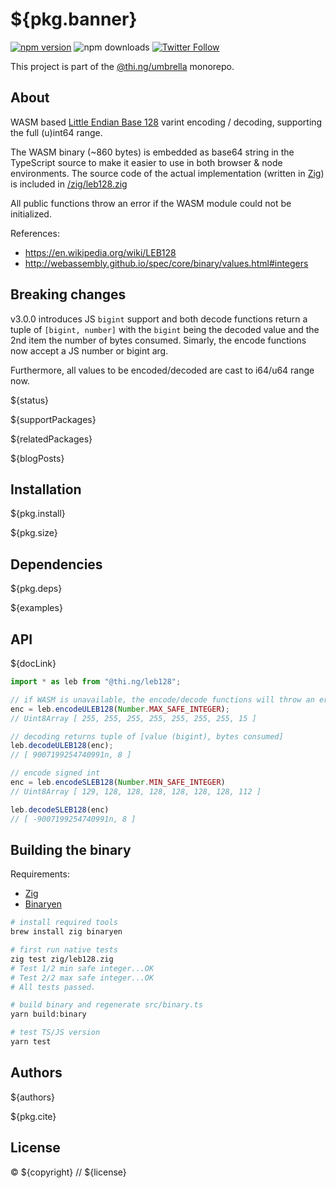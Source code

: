 # ${pkg.banner}

[![npm version](https://img.shields.io/npm/v/${pkg.name}.svg)](https://www.npmjs.com/package/${pkg.name})
![npm downloads](https://img.shields.io/npm/dm/${pkg.name}.svg)
[![Twitter Follow](https://img.shields.io/twitter/follow/thing_umbrella.svg?style=flat-square&label=twitter)](https://twitter.com/thing_umbrella)

This project is part of the
[@thi.ng/umbrella](https://github.com/thi-ng/umbrella/) monorepo.

<!-- TOC -->

## About

WASM based [Little Endian Base
128](https://en.wikipedia.org/wiki/LEB128) varint encoding / decoding,
supporting the full (u)int64 range.

The WASM binary (~860 bytes) is embedded as base64 string in the
TypeScript source to make it easier to use in both browser & node
environments. The source code of the actual implementation (written in
[Zig](https://ziglang.org)) is included in
[/zig/leb128.zig](https://github.com/thi-ng/umbrella/tree/develop/packages/leb128/zig/leb128.zig)

All public functions throw an error if the WASM module could not be
initialized.

References:

- https://en.wikipedia.org/wiki/LEB128
- http://webassembly.github.io/spec/core/binary/values.html#integers

## Breaking changes

v3.0.0 introduces JS `bigint` support and both decode functions return a tuple
of `[bigint, number]` with the `bigint` being the decoded value and the 2nd item
the number of bytes consumed. Simarly, the encode functions now accept a JS
number or bigint arg.

Furthermore, all values to be encoded/decoded are cast to i64/u64 range now.

${status}

${supportPackages}

${relatedPackages}

${blogPosts}

## Installation

${pkg.install}

${pkg.size}

## Dependencies

${pkg.deps}

${examples}

## API

${docLink}

```ts
import * as leb from "@thi.ng/leb128";

// if WASM is unavailable, the encode/decode functions will throw an error
enc = leb.encodeULEB128(Number.MAX_SAFE_INTEGER);
// Uint8Array [ 255, 255, 255, 255, 255, 255, 255, 15 ]

// decoding returns tuple of [value (bigint), bytes consumed]
leb.decodeULEB128(enc);
// [ 9007199254740991n, 8 ]

// encode signed int
enc = leb.encodeSLEB128(Number.MIN_SAFE_INTEGER)
// Uint8Array [ 129, 128, 128, 128, 128, 128, 128, 112 ]

leb.decodeSLEB128(enc)
// [ -9007199254740991n, 8 ]
```

## Building the binary

Requirements:

- [Zig](https://ziglang.org/download/)
- [Binaryen](https://github.com/WebAssembly/binaryen)

```bash
# install required tools
brew install zig binaryen

# first run native tests
zig test zig/leb128.zig
# Test 1/2 min safe integer...OK
# Test 2/2 max safe integer...OK
# All tests passed.

# build binary and regenerate src/binary.ts
yarn build:binary

# test TS/JS version
yarn test
```

## Authors

${authors}

${pkg.cite}

## License

&copy; ${copyright} // ${license}
